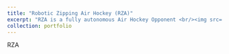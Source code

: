 ```yaml
---
title: "Robotic Zipping Air Hockey (RZA)"
excerpt: "RZA is a fully autonomous Air Hockey Opponent <br/><img src='/images/500x300.png'>"
collection: portfolio
---
```


RZA
